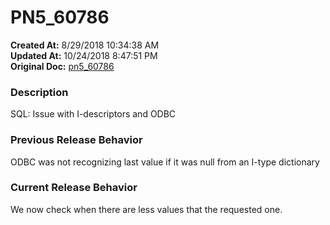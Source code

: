 # PN5_60786

**Created At:** 8/29/2018 10:34:38 AM  
**Updated At:** 10/24/2018 8:47:51 PM  
**Original Doc:** [pn5_60786](https://docs.jbase.com/48420-5-7-1-release-notes/pn5_60786)  


### Description

SQL: Issue with I-descriptors and ODBC



### Previous Release Behavior

ODBC was not recognizing last value if it was null from an I-type dictionary



### Current Release Behavior

We now check when there are less values that the requested one.
